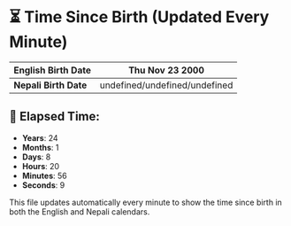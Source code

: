# ⏳ Time Since Birth (Updated Every Minute)

| **English Birth Date** | Thu Nov 23 2000 |
|------------------------|-------------------------------------|
| **Nepali Birth Date**  | undefined/undefined/undefined                  |

## 📅 Elapsed Time:

- **Years**: 24
- **Months**: 1
- **Days**: 8
- **Hours**: 20
- **Minutes**: 56
- **Seconds**: 9

This file updates automatically every minute to show the time since birth in both the English and Nepali calendars.
